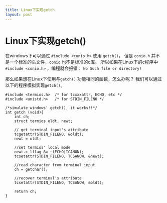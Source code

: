 ```yaml
---
title: Linux下实现getch
layout: post
---
```


# Linux下实现getch() #

在windows下可以通过 `#include <conio.h>` 使用 `getch()`， 但是 `conio.h` 并不是一个标准的头文件，`conio` 也不是标准的c库。 所以如果在Linux下的c程序中 `#include <conio.h>` ，编程就会报错： `No Such file or directory!`

那么如果想在Linux下使用与`getch()` 功能相同的函数，怎么办呢？ 我们可以通过以下的程序模拟实现`getch()`。

    #include <termios.h>  /* for tcxxxattr, ECHO, etc */
    #include <unistd.h>   /* for STDIN_FILENO */

    /*simulate windows' getch(), it works!!*/
    int getch (void){
        int ch;
        struct termios oldt, newt;

        // get terminal input's attribute
        tcgetattr(STDIN_FILENO, &oldt);
        newt = oldt;

        //set termios' local mode
        newt.c_lflag &= ~(ECHO|ICANON);
        tcsetattr(STDIN_FILENO, TCSANOW, &newt);

    	//read character from terminal input
        ch = getchar();

        //recover terminal's attribute
        tcsetattr(STDIN_FILENO, TCSANOW, &oldt);

        return ch;
    }
